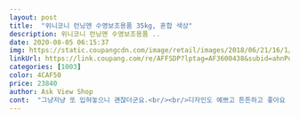 ```yaml
---
layout: post 
title:  "위니코니 런닝맨 수영보조용품 35kg, 혼합 색상" 
description: 위니코니 런닝맨 수영보조용품 ..
date: 2020-08-05 06:15:37 
img: https://static.coupangcdn.com/image/retail/images/2018/06/21/16/1/f1471471-9eea-4b14-89ec-5d3d04d114ab.jpg 
linkUrl: https://link.coupang.com/re/AFFSDP?lptag=AF3600438&subid=ahnPublicAsk&pageKey=102618518&itemId=312613871&vendorItemId=3768568193&traceid=V0-113-6348068b9ca23ddb 
categories: [1003] 
color: 4CAF50 
price: 23840 
author: Ask View Shop 
cont:  "그냥저냥 또 입혀놓으니 괜찮더군요.<br/><br/>디자인도 예쁘고 튼튼하고 좋아요 잘 산거 같아요<br/>일단,아이가좋아해요<br/>저렴하고 좋은상품 잘샀어요<br/>초딩3학년인데.<br/>.<br/>작은가싶었는데<br/>" 
---
```

